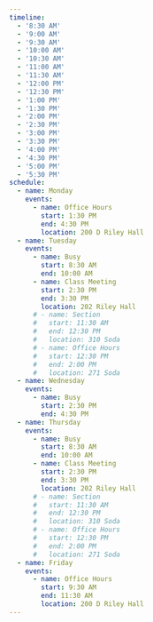 ```yaml
---
timeline:
  - '8:30 AM'
  - '9:00 AM'
  - '9:30 AM'
  - '10:00 AM'
  - '10:30 AM'
  - '11:00 AM'
  - '11:30 AM'
  - '12:00 PM'
  - '12:30 PM'
  - '1:00 PM'
  - '1:30 PM'
  - '2:00 PM'
  - '2:30 PM'
  - '3:00 PM'
  - '3:30 PM'
  - '4:00 PM'
  - '4:30 PM'
  - '5:00 PM'
  - '5:30 PM'
schedule:
  - name: Monday
    events:
      - name: Office Hours
        start: 1:30 PM
        end: 4:30 PM
        location: 200 D Riley Hall
  - name: Tuesday
    events:
      - name: Busy
        start: 8:30 AM
        end: 10:00 AM
      - name: Class Meeting
        start: 2:30 PM
        end: 3:30 PM
        location: 202 Riley Hall
      # - name: Section
      #   start: 11:30 AM
      #   end: 12:30 PM
      #   location: 310 Soda
      # - name: Office Hours
      #   start: 12:30 PM
      #   end: 2:00 PM
      #   location: 271 Soda
  - name: Wednesday
    events:
      - name: Busy
        start: 2:30 PM
        end: 4:30 PM
  - name: Thursday
    events:
      - name: Busy
        start: 8:30 AM
        end: 10:00 AM
      - name: Class Meeting
        start: 2:30 PM
        end: 3:30 PM
        location: 202 Riley Hall
      # - name: Section
      #   start: 11:30 AM
      #   end: 12:30 PM
      #   location: 310 Soda
      # - name: Office Hours
      #   start: 12:30 PM
      #   end: 2:00 PM
      #   location: 271 Soda
  - name: Friday
    events:
      - name: Office Hours
        start: 9:30 AM
        end: 11:30 AM
        location: 200 D Riley Hall
---
```

